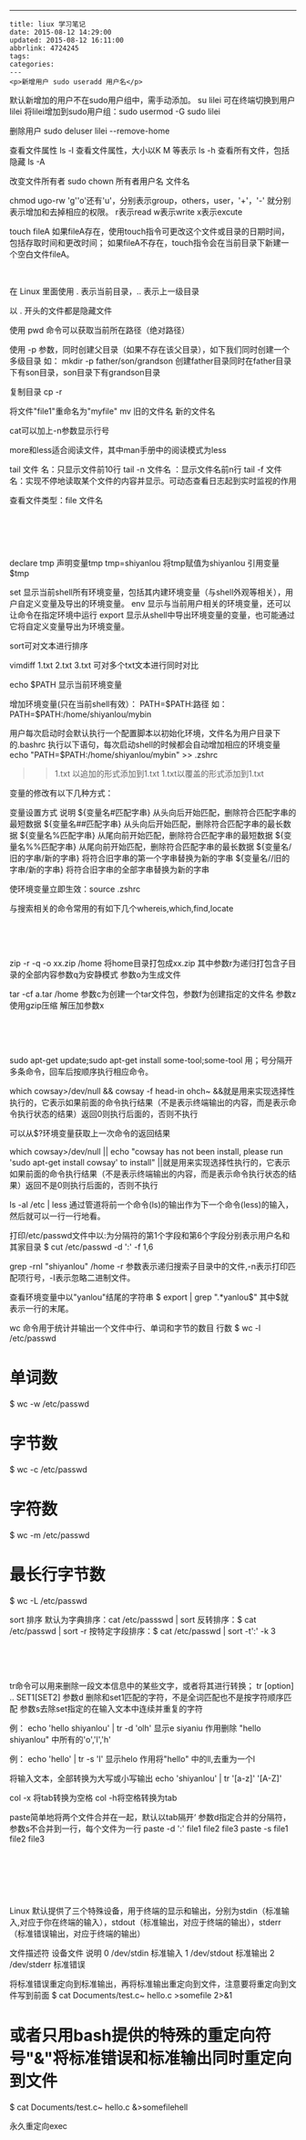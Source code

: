 ---
    title: liux 学习笔记
    date: 2015-08-12 14:29:00
    updated: 2015-08-12 16:11:00
    abbrlink: 4724245
    tags:
    categories:
    ---
    <p>新增用户 sudo useradd 用户名</p>
<p>默认新增加的用户不在sudo用户组中，需手动添加。 su lilei 可在终端切换到用户lilei 将lilei增加到sudo用户组：sudo usermod -G sudo lilei</p>
<p>删除用户 sudo deluser lilei --remove-home</p>
<p>查看文件属性 ls -l 查看文件属性，大小以K M 等表示 ls -h 查看所有文件，包括隐藏 ls -A</p>
<p>改变文件所有者 sudo chown 所有者用户名 文件名</p>
<p>chmod ugo-rw 'g''o'还有'u'，分别表示group，others，user，'+'，'-' 就分别表示增加和去掉相应的权限。 r表示read w表示write x表示excute</p>
<p>touch fileA 如果fileA存在，使用touch指令可更改这个文件或目录的日期时间，包括存取时间和更改时间； 如果fileA不存在，touch指令会在当前目录下新建一个空白文件fileA。</p>
<p>&nbsp;</p>
<p>在 Linux 里面使用 . 表示当前目录，.. 表示上一级目录</p>
<p>以 . 开头的文件都是隐藏文件</p>
<p>使用 pwd 命令可以获取当前所在路径（绝对路径）</p>
<p>使用 -p 参数，同时创建父目录（如果不存在该父目录），如下我们同时创建一个多级目录 如： mkdir -p father/son/grandson 创建father目录同时在father目录下有son目录，son目录下有grandson目录</p>
<p>复制目录 cp -r</p>
<p>将文件"file1"重命名为"myfile" mv 旧的文件名 新的文件名</p>
<p>cat可以加上-n参数显示行号</p>
<p>more和less适合阅读文件，其中man手册中的阅读模式为less</p>
<p>tail 文件 名：只显示文件前10行 tail -n 文件名 ：显示文件名前n行 tail -f 文件名：实现不停地读取某个文件的内容并显示。可动态查看日志起到实时监视的作用</p>
<p>查看文件类型：file 文件名</p>
<p><img src="/images/blog/121427101763225.png" alt="" /></p>
<p>&nbsp;</p>
<p>&nbsp;</p>
<p>declare tmp 声明变量tmp tmp=shiyanlou 将tmp赋值为shiyanlou 引用变量$tmp</p>
<p>set 显示当前shell所有环境变量，包括其内建环境变量（与shell外观等相关），用户自定义变量及导出的环境变量。 env 显示与当前用户相关的环境变量，还可以让命令在指定环境中运行 export 显示从shell中导出环境变量的变量，也可能通过它将自定义变量导出为环境变量。</p>
<p>sort可对文本进行排序</p>
<p>vimdiff 1.txt 2.txt 3.txt 可对多个txt文本进行同时对比</p>
<p>echo $PATH 显示当前环境变量</p>
<p>增加环境变量(只在当前shell有效）： PATH=$PATH:路径 如：PATH=$PATH:/home/shiyanlou/mybin</p>
<p>用户每次启动时会默认执行一个配置脚本以初始化环境，文件名为用户目录下的.bashrc 执行以下语句，每次启动shell的时候都会自动增加相应的环境变量 echo "PATH=$PATH:/home/shiyanlou/mybin" &gt;&gt; .zshrc</p>
<blockquote>
<blockquote>
<p>1.txt 以追加的形式添加到1.txt 1.txt以覆盖的形式添加到1.txt</p>
</blockquote>
</blockquote>
<p>变量的修改有以下几种方式：</p>
<p>变量设置方式 说明 ${变量名#匹配字串} 从头向后开始匹配，删除符合匹配字串的最短数据 ${变量名##匹配字串} 从头向后开始匹配，删除符合匹配字串的最长数据 ${变量名%匹配字串} 从尾向前开始匹配，删除符合匹配字串的最短数据 ${变量名%%匹配字串} 从尾向前开始匹配，删除符合匹配字串的最长数据 ${变量名/旧的字串/新的字串} 将符合旧字串的第一个字串替换为新的字串 ${变量名//旧的字串/新的字串} 将符合旧字串的全部字串替换为新的字串</p>
<p>使环境变量立即生效：source .zshrc</p>
<p>与搜索相关的命令常用的有如下几个whereis,which,find,locate</p>
<p>&nbsp;</p>
<p>&nbsp;</p>
<p>zip -r -q -o xx.zip /home 将home目录打包成xx.zip 其中参数r为递归打包含子目录的全部内容参数q为安静模式 参数o为生成文件</p>
<p>tar -cf a.tar /home 参数c为创建一个tar文件包，参数f为创建指定的文件名 参数z 使用gzip压缩 解压加参数x</p>
<p>&nbsp;</p>
<p>&nbsp;</p>
<p>sudo apt-get update;sudo apt-get install some-tool;some-tool 用；号分隔开多条命令，回车后按顺序执行相应命令。</p>
<p>which cowsay&gt;/dev/null &amp;&amp; cowsay -f head-in ohch~ &amp;&amp;就是用来实现选择性执行的，它表示如果前面的命令执行结果（不是表示终端输出的内容，而是表示命令执行状态的结果）返回0则执行后面的，否则不执行</p>
<p>可以从$?环境变量获取上一次命令的返回结果</p>
<p>which cowsay&gt;/dev/null || echo "cowsay has not been install, please run 'sudo apt-get install cowsay' to install" ||就是用来实现选择性执行的，它表示如果前面的命令执行结果（不是表示终端输出的内容，而是表示命令执行状态的结果）返回不是0则执行后面的，否则不执行</p>
<p>ls -al /etc | less 通过管道将前一个命令(ls)的输出作为下一个命令(less)的输入，然后就可以一行一行地看。</p>
<p>打印/etc/passwd文件中以:为分隔符的第1个字段和第6个字段分别表示用户名和其家目录 $ cut /etc/passwd -d ':' -f 1,6</p>
<p>grep -rnI "shiyanlou" /home -r 参数表示递归搜索子目录中的文件,-n表示打印匹配项行号，-I表示忽略二进制文件。</p>
<p>查看环境变量中以"yanlou"结尾的字符串 $ export | grep ".*yanlou$" 其中$就表示一行的末尾。</p>
<p>wc 命令用于统计并输出一个文件中行、单词和字节的数目 行数 $ wc -l /etc/passwd</p>
<h1 id="-">单词数</h1>
<p>$ wc -w /etc/passwd</p>
<h1 id="-">字节数</h1>
<p>$ wc -c /etc/passwd</p>
<h1 id="-">字符数</h1>
<p>$ wc -m /etc/passwd</p>
<h1 id="-">最长行字节数</h1>
<p>$ wc -L /etc/passwd</p>
<p>sort 排序 默认为字典排序：cat /etc/passswd | sort 反转排序：$ cat /etc/passwd | sort -r 按特定字段排序：$ cat /etc/passwd | sort -t':' -k 3</p>
<p>&nbsp;</p>
<p>&nbsp;</p>
<p>tr命令可以用来删除一段文本信息中的某些文字，或者将其进行转换； tr [option] .. SET1[SET2] 参数d 删除和set1匹配的字符，不是全词匹配也不是按字符顺序匹配 参数s去除set指定的在输入文本中连续并重复的字符</p>
<p>例： echo 'hello shiyanlou' | tr -d 'olh' 显示e siyaniu 作用删除 "hello shiyanlou" 中所有的'o','l','h'</p>
<p>例： echo 'hello' | tr -s 'l' 显示helo 作用将"hello" 中的ll,去重为一个l</p>
<p>将输入文本，全部转换为大写或小写输出 echo 'shiyanlou' | tr '[a-z]' '[A-Z]'</p>
<p>col -x 将tab转换为空格 col -h将空格转换为tab</p>
<p>paste简单地将两个文件合并在一起，默认以tab隔开&lsquo; 参数d指定合并的分隔符， 参数s不合并到一行，每个文件为一行 paste -d ':' file1 file2 file3 paste -s file1 file2 file3</p>
<p>&nbsp;</p>
<p>&nbsp;</p>
<p>&nbsp;</p>
<p>Linux 默认提供了三个特殊设备，用于终端的显示和输出，分别为stdin（标准输入,对应于你在终端的输入），stdout（标准输出，对应于终端的输出），stderr（标准错误输出，对应于终端的输出）</p>
<p>文件描述符 设备文件 说明 0 /dev/stdin 标准输入 1 /dev/stdout 标准输出 2 /dev/stderr 标准错误</p>
<p>将标准错误重定向到标准输出，再将标准输出重定向到文件，注意要将重定向到文件写到前面 $ cat Documents/test.c~ hello.c &gt;somefile 2&gt;&amp;1</p>
<h1 id="-bash-">或者只用bash提供的特殊的重定向符号"&amp;"将标准错误和标准输出同时重定向到文件</h1>
<p>$ cat Documents/test.c~ hello.c &amp;&gt;somefilehell</p>
<p>永久重定向exec</p>
    